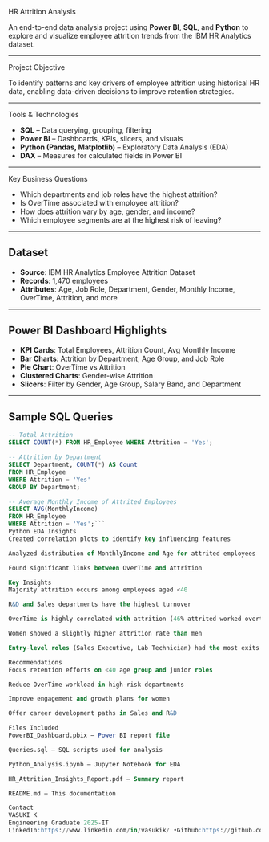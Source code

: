  HR Attrition Analysis

An end-to-end data analysis project using **Power BI**, **SQL**, and **Python** to explore and visualize employee attrition trends from the IBM HR Analytics dataset.

---

Project Objective

To identify patterns and key drivers of employee attrition using historical HR data, enabling data-driven decisions to improve retention strategies.

---

Tools & Technologies

- **SQL** – Data querying, grouping, filtering
- **Power BI** – Dashboards, KPIs, slicers, and visuals
- **Python (Pandas, Matplotlib)** – Exploratory Data Analysis (EDA)
- **DAX** – Measures for calculated fields in Power BI

---

Key Business Questions

- Which departments and job roles have the highest attrition?
- Is OverTime associated with employee attrition?
- How does attrition vary by age, gender, and income?
- Which employee segments are at the highest risk of leaving?

---

##  Dataset

- **Source**: IBM HR Analytics Employee Attrition Dataset  
- **Records**: 1,470 employees  
- **Attributes**: Age, Job Role, Department, Gender, Monthly Income, OverTime, Attrition, and more

---

## Power BI Dashboard Highlights

- **KPI Cards**: Total Employees, Attrition Count, Avg Monthly Income
- **Bar Charts**: Attrition by Department, Age Group, and Job Role
- **Pie Chart**: OverTime vs Attrition
- **Clustered Charts**: Gender-wise Attrition
- **Slicers**: Filter by Gender, Age Group, Salary Band, and Department

---

##  Sample SQL Queries

```sql
-- Total Attrition
SELECT COUNT(*) FROM HR_Employee WHERE Attrition = 'Yes';

-- Attrition by Department
SELECT Department, COUNT(*) AS Count
FROM HR_Employee
WHERE Attrition = 'Yes'
GROUP BY Department;

-- Average Monthly Income of Attrited Employees
SELECT AVG(MonthlyIncome)
FROM HR_Employee
WHERE Attrition = 'Yes';```
Python EDA Insights
Created correlation plots to identify key influencing features

Analyzed distribution of MonthlyIncome and Age for attrited employees

Found significant links between OverTime and Attrition

Key Insights
Majority attrition occurs among employees aged <40

R&D and Sales departments have the highest turnover

OverTime is highly correlated with attrition (46% attrited worked overtime)

Women showed a slightly higher attrition rate than men

Entry-level roles (Sales Executive, Lab Technician) had the most exits

Recommendations
Focus retention efforts on <40 age group and junior roles

Reduce OverTime workload in high-risk departments

Improve engagement and growth plans for women

Offer career development paths in Sales and R&D

Files Included
PowerBI_Dashboard.pbix – Power BI report file

Queries.sql – SQL scripts used for analysis

Python_Analysis.ipynb – Jupyter Notebook for EDA

HR_Attrition_Insights_Report.pdf – Summary report

README.md – This documentation

Contact
VASUKI K
Engineering Graduate 2025-IT
LinkedIn:https://www.linkedin.com/in/vasukik/ •Github:https://github.com/K-Vasuki• Email: vasukikumaraguru11@gmail.com




